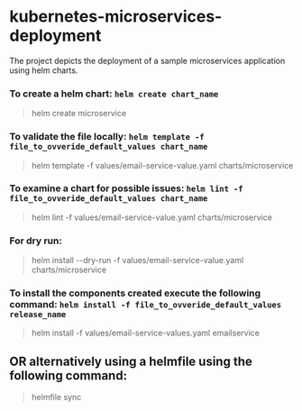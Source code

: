 # kubernetes-microservices-deployment

The project depicts the deployment of a sample microservices application using helm charts.

### To create a helm chart: ```helm create chart_name```
> helm create microservice

### To validate the file locally: ```helm template -f file_to_ovveride_default_values chart_name```
> helm template -f values/email-service-value.yaml charts/microservice

### To examine a chart for possible issues: ```helm lint -f file_to_ovveride_default_values chart_name```
> helm lint -f values/email-service-value.yaml charts/microservice

### For dry run:
> helm install --dry-run -f values/email-service-value.yaml charts/microservice

### To install the components created execute the following command: ```helm install -f file_to_ovveride_default_values release_name```
> helm install -f values/email-service-values.yaml emailservice

## OR alternatively using a helmfile using the following command:
> helmfile sync
